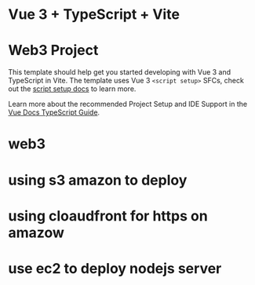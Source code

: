 # Vue 3 + TypeScript + Vite

# Web3 Project

This template should help get you started developing with Vue 3 and TypeScript in Vite. The template uses Vue 3 `<script setup>` SFCs, check out the [script setup docs](https://v3.vuejs.org/api/sfc-script-setup.html#sfc-script-setup) to learn more.

Learn more about the recommended Project Setup and IDE Support in the [Vue Docs TypeScript Guide](https://vuejs.org/guide/typescript/overview.html#project-setup).

# web3

# using s3 amazon to deploy

# using cloaudfront for https on amazow

# use ec2 to deploy nodejs server
